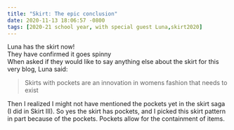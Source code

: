 ```yaml
---
title: "Skirt: The epic conclusion"
date: 2020-11-13 18:06:57 -0800
tags: [2020-21 school year, with special guest Luna,skirt2020]
---
```

Luna has the skirt now!  
They have confirmed it goes spinny  
When asked if they would like to say anything else about the skirt for this very blog, Luna said:

> Skirts with pockets are an innovation in womens fashion that needs to exist

Then I realized I might not have mentioned the pockets yet in the skirt saga (I did in Skirt III). So yes the skirt has pockets, and I picked this skirt pattern in part because of the pockets. Pockets allow for the containment of items.
